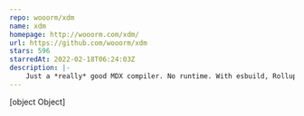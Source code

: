 ```yaml
---
repo: wooorm/xdm
name: xdm
homepage: http://wooorm.com/xdm/
url: https://github.com/wooorm/xdm
stars: 596
starredAt: 2022-02-18T06:24:03Z
description: |-
    Just a *really* good MDX compiler. No runtime. With esbuild, Rollup, and webpack plugins
---
```


[object Object]
